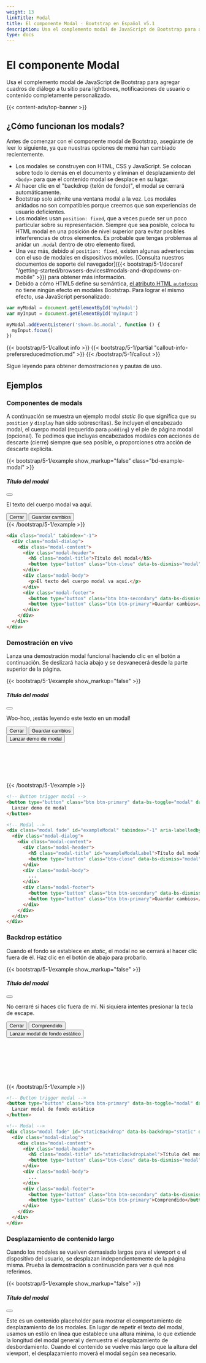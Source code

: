 ```yaml
---
weight: 13
linkTitle: Modal
title: El componente Modal · Bootstrap en Español v5.1
description: Usa el complemento modal de JavaScript de Bootstrap para agregar cuadros de diálogo a tu sitio para lightboxes, notificaciones de usuario o contenido completamente personalizado.
type: docs
---
```


# El componente Modal

Usa el complemento modal de JavaScript de Bootstrap para agregar cuadros de diálogo a tu sitio para lightboxes, notificaciones de usuario o contenido completamente personalizado.

{{< content-ads/top-banner >}}

## ¿Cómo funcionan los modals?

Antes de comenzar con el componente modal de Bootstrap, asegúrate de leer lo siguiente, ya que nuestras opciones de menú han cambiado recientemente.

- Los modales se construyen con HTML, CSS y JavaScript. Se colocan sobre todo lo demás en el documento y eliminan el desplazamiento del `<body>` para que el contenido modal se desplace en su lugar.
- Al hacer clic en el "backdrop (telón de fondo)", el modal se cerrará automáticamente.
- Bootstrap solo admite una ventana modal a la vez. Los modales anidados no son compatibles porque creemos que son experiencias de usuario deficientes.
- Los modales usan `position: fixed`, que a veces puede ser un poco particular sobre su representación. Siempre que sea posible, coloca tu HTML modal en una posición de nivel superior para evitar posibles interferencias de otros elementos. Es probable que tengas problemas al anidar un `.modal` dentro de otro elemento fixed.
- Una vez más, debido al `position: fixed`, existen algunas advertencias con el uso de modales en dispositivos móviles. [Consulta nuestros documentos de soporte del navegador]({{< bootstrap/5-1/docsref "/getting-started/browsers-devices#modals-and-dropdowns-on-mobile" >}}) para obtener más información.
- Debido a cómo HTML5 define su semántica, [el atributo HTML `autofocus`](https://developer.mozilla.org/en-US/docs/Web/HTML/Element/input#attr-autofocus) no tiene ningún efecto en modales Bootstrap. Para lograr el mismo efecto, usa JavaScript personalizado:

```js
var myModal = document.getElementById('myModal')
var myInput = document.getElementById('myInput')

myModal.addEventListener('shown.bs.modal', function () {
  myInput.focus()
})
```

{{< bootstrap/5-1/callout info >}}
{{< bootstrap/5-1/partial "callout-info-prefersreducedmotion.md" >}}
{{< /bootstrap/5-1/callout >}}

Sigue leyendo para obtener demostraciones y pautas de uso.

## Ejemplos

### Componentes de modals

A continuación se muestra un ejemplo modal _static_ (lo que significa que su `position` y `display` han sido sobrescritas). Se incluyen el encabezado modal, el cuerpo modal (requerido para `padding`) y el pie de página modal (opcional). Te pedimos que incluyas encabezados modales con acciones de descarte (cierre) siempre que sea posible, o proporciones otra acción de descarte explícita.

{{< bootstrap/5-1/example show_markup="false" class="bd-example-modal" >}}
  <div class="modal" tabindex="-1">
    <div class="modal-dialog">
      <div class="modal-content">
        <div class="modal-header">
          <h5 class="modal-title">Título del modal</h5>
          <button type="button" class="btn-close" data-bs-dismiss="modal" aria-label="Close"></button>
        </div>
        <div class="modal-body">
          <p>El texto del cuerpo modal va aquí.</p>
        </div>
        <div class="modal-footer">
          <button type="button" class="btn btn-secondary" data-bs-dismiss="modal">Cerrar</button>
          <button type="button" class="btn btn-primary">Guardar cambios</button>
        </div>
      </div>
    </div>
  </div>
{{< /bootstrap/5-1/example >}}

```html
<div class="modal" tabindex="-1">
  <div class="modal-dialog">
    <div class="modal-content">
      <div class="modal-header">
        <h5 class="modal-title">Título del modal</h5>
        <button type="button" class="btn-close" data-bs-dismiss="modal" aria-label="Close"></button>
      </div>
      <div class="modal-body">
        <p>El texto del cuerpo modal va aquí.</p>
      </div>
      <div class="modal-footer">
        <button type="button" class="btn btn-secondary" data-bs-dismiss="modal">Cerrar</button>
        <button type="button" class="btn btn-primary">Guardar cambios</button>
      </div>
    </div>
  </div>
</div>
```

### Demostración en vivo

Lanza una demostración modal funcional haciendo clic en el botón a continuación. Se deslizará hacia abajo y se desvanecerá desde la parte superior de la página.

{{< bootstrap/5-1/example show_markup="false" >}}
  <div class="modal fade" id="exampleModalLive" tabindex="-1" aria-labelledby="exampleModalLiveLabel" aria-hidden="true">
    <div class="modal-dialog">
      <div class="modal-content">
        <div class="modal-header">
          <h5 class="modal-title" id="exampleModalLiveLabel">Título del modal</h5>
          <button type="button" class="btn-close" data-bs-dismiss="modal" aria-label="Close"></button>
        </div>
        <div class="modal-body">
          <p>Woo-hoo, ¡estás leyendo este texto en un modal!</p>
        </div>
        <div class="modal-footer">
          <button type="button" class="btn btn-secondary" data-bs-dismiss="modal">Cerrar</button>
          <button type="button" class="btn btn-primary">Guardar cambios</button>
        </div>
      </div>
    </div>
  </div>

  <button type="button" class="btn btn-primary" data-bs-toggle="modal" data-bs-target="#exampleModalLive">
    Lanzar demo de modal
  </button>
  <br><br><br><br><br><br><br>
{{< /bootstrap/5-1/example >}}

```html
<!-- Button trigger modal -->
<button type="button" class="btn btn-primary" data-bs-toggle="modal" data-bs-target="#exampleModal">
  Lanzar demo de modal
</button>

<!-- Modal -->
<div class="modal fade" id="exampleModal" tabindex="-1" aria-labelledby="exampleModalLabel" aria-hidden="true">
  <div class="modal-dialog">
    <div class="modal-content">
      <div class="modal-header">
        <h5 class="modal-title" id="exampleModalLabel">Título del modal</h5>
        <button type="button" class="btn-close" data-bs-dismiss="modal" aria-label="Close"></button>
      </div>
      <div class="modal-body">
        ...
      </div>
      <div class="modal-footer">
        <button type="button" class="btn btn-secondary" data-bs-dismiss="modal">Cerrar</button>
        <button type="button" class="btn btn-primary">Guardar cambios</button>
      </div>
    </div>
  </div>
</div>
```

### Backdrop estático

Cuando el fondo se establece en *static*, el modal no se cerrará al hacer clic fuera de él. Haz clic en el botón de abajo para probarlo.

{{< bootstrap/5-1/example show_markup="false" >}}
  <div class="modal fade" id="staticBackdropLive" data-bs-backdrop="static" data-bs-keyboard="false" tabindex="-1" aria-labelledby="staticBackdropLiveLabel" aria-hidden="true">
    <div class="modal-dialog">
      <div class="modal-content">
        <div class="modal-header">
          <h5 class="modal-title" id="staticBackdropLiveLabel">Título del modal</h5>
          <button type="button" class="btn-close" data-bs-dismiss="modal" aria-label="Close"></button>
        </div>
        <div class="modal-body">
          <p>No cerraré si haces clic fuera de mí. Ni siquiera intentes presionar la tecla de escape.</p>
        </div>
        <div class="modal-footer">
          <button type="button" class="btn btn-secondary" data-bs-dismiss="modal">Cerrar</button>
          <button type="button" class="btn btn-primary">Comprendido</button>
        </div>
      </div>
    </div>
  </div>

  <button type="button" class="btn btn-primary" data-bs-toggle="modal" data-bs-target="#staticBackdropLive">
    Lanzar modal de fondo estático
  </button>
  <br><br><br><br><br><br><br><br>
{{< /bootstrap/5-1/example >}}

```html
<!-- Button trigger modal -->
<button type="button" class="btn btn-primary" data-bs-toggle="modal" data-bs-target="#staticBackdrop">
  Lanzar modal de fondo estático
</button>

<!-- Modal -->
<div class="modal fade" id="staticBackdrop" data-bs-backdrop="static" data-bs-keyboard="false" tabindex="-1" aria-labelledby="staticBackdropLabel" aria-hidden="true">
  <div class="modal-dialog">
    <div class="modal-content">
      <div class="modal-header">
        <h5 class="modal-title" id="staticBackdropLabel">Título del modal</h5>
        <button type="button" class="btn-close" data-bs-dismiss="modal" aria-label="Close"></button>
      </div>
      <div class="modal-body">
        ...
      </div>
      <div class="modal-footer">
        <button type="button" class="btn btn-secondary" data-bs-dismiss="modal">Cerrar</button>
        <button type="button" class="btn btn-primary">Comprendido</button>
      </div>
    </div>
  </div>
</div>
```

### Desplazamiento de contenido largo

Cuando los modales se vuelven demasiado largos para el viewport o el dispositivo del usuario, se desplazan independientemente de la página misma. Prueba la demostración a continuación para ver a qué nos referimos.

{{< bootstrap/5-1/example show_markup="false" >}}
  <div class="modal fade" id="exampleModalLong" tabindex="-1" aria-labelledby="exampleModalLongTitle" aria-hidden="true">
    <div class="modal-dialog">
      <div class="modal-content">
        <div class="modal-header">
          <h5 class="modal-title" id="exampleModalLongTitle">Título del modal</h5>
          <button type="button" class="btn-close" data-bs-dismiss="modal" aria-label="Close"></button>
        </div>
        <div class="modal-body" style="min-height: 1500px">
          <p>Este es un contenido placeholder para mostrar el comportamiento de desplazamiento de los modales. En lugar de repetir el texto del modal, usamos un estilo en línea que establece una altura mínima, lo que extiende la longitud del modal general y demuestra el desplazamiento de desbordamiento. Cuando el contenido se vuelve más largo que la altura del viewport, el desplazamiento moverá el modal según sea necesario.</p>
        </div>
        <div class="modal-footer">
          <button type="button" class="btn btn-secondary" data-bs-dismiss="modal">Cerrar</button>
          <button type="button" class="btn btn-primary">Guardar cambios</button>
        </div>
      </div>
    </div>
  </div>

  <button type="button" class="btn btn-primary" data-bs-toggle="modal" data-bs-target="#exampleModalLong">
    Lanzar demo de modal
  </button>
  <br><br><br><br><br><br><br><br>
{{< /bootstrap/5-1/example >}}

También puedes crear un modal desplazable que permita desplazar el cuerpo modal agregando `.modal-dialog-scrollable` a `.modal-dialog`.

{{< bootstrap/5-1/example show_markup="false" >}}
  <div class="modal fade" id="exampleModalScrollable" tabindex="-1" aria-labelledby="exampleModalScrollableTitle" aria-hidden="true">
    <div class="modal-dialog modal-dialog-scrollable">
      <div class="modal-content">
        <div class="modal-header">
          <h5 class="modal-title" id="exampleModalScrollableTitle">Título del modal</h5>
          <button type="button" class="btn-close" data-bs-dismiss="modal" aria-label="Close"></button>
        </div>
        <div class="modal-body">
          <p>Este es un contenido placeholder para mostrar el comportamiento de desplazamiento de los modales. Usamos saltos de línea repetidos para demostrar cómo el contenido puede exceder la altura interna mínima, mostrando así el desplazamiento interno. Cuando el contenido se vuelve más largo que la altura máxima predefinida del modal, el contenido se recortará y te podrás desplazar dentro del modal.</p>
          <br><br><br><br><br><br><br><br><br><br><br><br><br><br><br><br><br><br><br><br><br><br><br><br><br><br><br><br><br><br><br><br><br><br><br><br><br><br><br><br>
          <p>Este contenido debería aparecer en la parte inferior después de desplazarte.</p>
        </div>
        <div class="modal-footer">
          <button type="button" class="btn btn-secondary" data-bs-dismiss="modal">Cerrar</button>
          <button type="button" class="btn btn-primary">Guardar cambios</button>
        </div>
      </div>
    </div>
  </div>

  <button type="button" class="btn btn-primary" data-bs-toggle="modal" data-bs-target="#exampleModalScrollable">
    Lanzar demo de modal
  </button>
  <br><br><br><br><br><br><br><br>
{{< /bootstrap/5-1/example >}}

{{< content-ads/middle-banner-1 >}}

```html
<!-- Scrollable modal -->
<div class="modal-dialog modal-dialog-scrollable">
  ...
</div>
```

### Centrado verticalmente

Agrega `.modal-dialog-centered` a `.modal-dialog` para centrar verticalmente el modal.

{{< bootstrap/5-1/example show_markup="false" >}}
  <div class="modal fade" id="exampleModalCenter" tabindex="-1" aria-labelledby="exampleModalCenterTitle" aria-hidden="true">
    <div class="modal-dialog modal-dialog-centered">
      <div class="modal-content">
        <div class="modal-header">
          <h5 class="modal-title" id="exampleModalCenterTitle">Título del modal</h5>
          <button type="button" class="btn-close" data-bs-dismiss="modal" aria-label="Close"></button>
        </div>
        <div class="modal-body">
          <p>Este es un modal centrado verticalmente.</p>
        </div>
        <div class="modal-footer">
          <button type="button" class="btn btn-secondary" data-bs-dismiss="modal">Cerrar</button>
          <button type="button" class="btn btn-primary">Guardar cambios</button>
        </div>
      </div>
    </div>
  </div>

  <div class="modal fade" id="exampleModalCenteredScrollable" tabindex="-1" aria-labelledby="exampleModalCenteredScrollableTitle" aria-hidden="true">
    <div class="modal-dialog modal-dialog-centered modal-dialog-scrollable">
      <div class="modal-content">
        <div class="modal-header">
          <h5 class="modal-title" id="exampleModalCenteredScrollableTitle">Título del modal</h5>
          <button type="button" class="btn-close" data-bs-dismiss="modal" aria-label="Close"></button>
        </div>
        <div class="modal-body">
          <p>Este es un contenido placeholder para mostrar un modal centrado verticalmente. Hemos agregado una copia adicional aquí para mostrar cómo funciona el centrado vertical del modal cuando se combina con modales desplazables. También usamos algunos saltos de línea repetidos para extender rápidamente la altura del contenido, lo que activa el desplazamiento. Cuando el contenido se vuelve más largo que la altura máxima predefinida de modal, el contenido se recortará y se podrá desplazar dentro del modal.</p>
          <br><br><br><br><br><br><br><br><br><br>
          <p>Justo así.</p>
        </div>
        <div class="modal-footer">
          <button type="button" class="btn btn-secondary" data-bs-dismiss="modal">Cerrar</button>
          <button type="button" class="btn btn-primary">Guardar cambios</button>
        </div>
      </div>
    </div>
  </div>

  <button type="button" class="btn btn-primary" data-bs-toggle="modal" data-bs-target="#exampleModalCenter">
    Modal centrado verticalmente
  </button>
  <button type="button" class="btn btn-primary" data-bs-toggle="modal" data-bs-target="#exampleModalCenteredScrollable">
    Modal desplazable centrado verticalmente
  </button>
  <br><br><br><br><br><br><br><br>
{{< /bootstrap/5-1/example >}}

```html
<!-- Modal centrado verticalmente -->
<div class="modal-dialog modal-dialog-centered">
  ...
</div>

<!-- Modal desplazable centrado verticalmente -->
<div class="modal-dialog modal-dialog-centered modal-dialog-scrollable">
  ...
</div>
```

### Tooltips y popovers

[Tooltips]({{< bootstrap/5-1/docsref "/components/tooltips" >}}) y [popovers]({{< bootstrap/5-1/docsref "/components/popovers" >}}) se pueden colocar dentro de los modales según sea necesario. Cuando los modales se cierran, todos los tooltips y popovers también se descartan automáticamente.

{{< bootstrap/5-1/example show_markup="false" >}}
<div class="modal fade" id="exampleModalPopovers" tabindex="-1" aria-labelledby="exampleModalPopoversLabel" aria-hidden="true">
    <div class="modal-dialog">
      <div class="modal-content">
        <div class="modal-header">
          <h5 class="modal-title" id="exampleModalPopoversLabel">Título del modal</h5>
          <button type="button" class="btn-close" data-bs-dismiss="modal" aria-label="Close"></button>
        </div>
        <div class="modal-body">
          <h5>Popover en un modal</h5>
          <p>Este <a href="#" role="button" class="btn btn-secondary popover-test" title="Popover title" data-bs-content="El contenido del cuerpo del  popover se establece en este atributo." data-bs-container="#exampleModalPopovers">botón</a> muestra un popover al hacer clic en él.</p>
          <hr>
          <h5>Tooltips en un modal</h5>
          <p><a href="#" class="tooltip-test" title="Tooltip" data-bs-container="#exampleModalPopovers">Este enlace</a> y <a href="#" class="tooltip-test" title="Tooltip" data-bs-container="#exampleModalPopovers">este enlace</a> tienen tooltips en su estado hover.</p>
        </div>
        <div class="modal-footer">
          <button type="button" class="btn btn-secondary" data-bs-dismiss="modal">Cerrar</button>
          <button type="button" class="btn btn-primary">Guardar cambios</button>
        </div>
      </div>
    </div>
  </div>
  <button type="button" class="btn btn-primary" data-bs-toggle="modal" data-bs-target="#exampleModalPopovers">
    Lanzar demo de modal
  </button>
  <br><br><br><br><br><br><br><br>
  <br><br><br><br><br>
{{< /bootstrap/5-1/example >}}

```html
<div class="modal-body">
  <h5>Popover en un modal</h5>
  <p>Este <a href="#" role="button" class="btn btn-secondary popover-test" title="Popover title" data-bs-content="El contenido del cuerpo del  popover se establece en este atributo." data-bs-container="#exampleModalPopovers">botón</a> muestra un popover al hacer clic en él.</p>
  <hr>
  <h5>Tooltips en un modal</h5>
  <p><a href="#" class="tooltip-test" title="Tooltip" data-bs-container="#exampleModalPopovers">Este enlace</a> y <a href="#" class="tooltip-test" title="Tooltip" data-bs-container="#exampleModalPopovers">este enlace</a> tienen tooltips en su estado hover.</p>
</div>
```

### Uso de la cuadrícula

Utiliza el sistema de cuadrícula Bootstrap dentro de un modal anidando `.container-fluid` dentro de `.modal-body`. Luego, usa las clases normales del sistema de cuadrícula como lo harías en cualquier otro lugar.

{{< bootstrap/5-1/example show_markup="false" >}}
<div class="modal fade" id="gridSystemModal" tabindex="-1" aria-labelledby="gridModalLabel" aria-hidden="true">
  <div class="modal-dialog">
    <div class="modal-content">
      <div class="modal-header">
        <h5 class="modal-title" id="gridModalLabel">Cuadrícula en modals</h5>
        <button type="button" class="btn-close" data-bs-dismiss="modal" aria-label="Close"></button>
      </div>
      <div class="modal-body">
        <div class="container-fluid bd-example-row">
          <div class="row">
            <div class="col-md-4">.col-md-4</div>
            <div class="col-md-4 ms-auto">.col-md-4 .ms-auto</div>
          </div>
          <div class="row">
            <div class="col-md-3 ms-auto">.col-md-3 .ms-auto</div>
            <div class="col-md-2 ms-auto">.col-md-2 .ms-auto</div>
          </div>
          <div class="row">
            <div class="col-md-6 ms-auto">.col-md-6 .ms-auto</div>
          </div>
          <div class="row">
            <div class="col-sm-9">
              Nivel 1: .col-sm-9
              <div class="row">
                <div class="col-8 col-sm-6">
                  Nivel 2: .col-8 .col-sm-6
                </div>
                <div class="col-4 col-sm-6">
                  Nivel 2: .col-4 .col-sm-6
                </div>
              </div>
            </div>
          </div>
        </div>
      </div>
      <div class="modal-footer">
        <button type="button" class="btn btn-secondary" data-bs-dismiss="modal">Cerrar</button>
        <button type="button" class="btn btn-primary">Guardar cambios</button>
      </div>
    </div>
  </div>
</div>
<button type="button" class="btn btn-primary" data-bs-toggle="modal" data-bs-target="#gridSystemModal">
  Lanzar demo de modal
</button>
  <br><br><br><br><br><br><br><br>
  <br><br><br><br><br><br><br><br>
{{< /bootstrap/5-1/example >}}

```html
<div class="modal-body">
  <div class="container-fluid">
    <div class="row">
      <div class="col-md-4">.col-md-4</div>
      <div class="col-md-4 ms-auto">.col-md-4 .ms-auto</div>
    </div>
    <div class="row">
      <div class="col-md-3 ms-auto">.col-md-3 .ms-auto</div>
      <div class="col-md-2 ms-auto">.col-md-2 .ms-auto</div>
    </div>
    <div class="row">
      <div class="col-md-6 ms-auto">.col-md-6 .ms-auto</div>
    </div>
    <div class="row">
      <div class="col-sm-9">
        Nivel 1: .col-sm-9
        <div class="row">
          <div class="col-8 col-sm-6">
            Nivel 2: .col-8 .col-sm-6
          </div>
          <div class="col-4 col-sm-6">
            Nivel 2: .col-4 .col-sm-6
          </div>
        </div>
      </div>
    </div>
  </div>
</div>
```

### Contenido modal variable

¿Tienes un montón de botones que activan el mismo modal con contenidos ligeramente diferentes? Usa `event.relatedTarget` y [atributos HTML `data-bs-*`](https://developer.mozilla.org/en-US/docs/Learn/HTML/Howto/Use_data_attributes) para variar el contenido del modal según en qué botón se hizo clic.

A continuación se muestra una demostración en vivo seguida de un ejemplo de HTML y JavaScript. Para obtener más información, [lee los documentos de eventos modales](#events) para obtener detalles sobre `relatedTarget`.

{{< bootstrap/5-1/example show_markup="false" >}}
<button type="button" class="btn btn-primary" data-bs-toggle="modal" data-bs-target="#exampleModal" data-bs-whatever="@mdo">Abrir modal para @mdo</button>
<button type="button" class="btn btn-primary" data-bs-toggle="modal" data-bs-target="#exampleModal" data-bs-whatever="@fat">Abrir modal para @fat</button>
<button type="button" class="btn btn-primary" data-bs-toggle="modal" data-bs-target="#exampleModal" data-bs-whatever="@getbootstrap">Abrir modal para @getbootstrap</button>

<div class="modal fade" id="exampleModal" tabindex="-1" aria-labelledby="exampleModalLabel" aria-hidden="true">
  <div class="modal-dialog">
    <div class="modal-content">
      <div class="modal-header">
        <h5 class="modal-title" id="exampleModalLabel">Nuevo mensaje</h5>
        <button type="button" class="btn-close" data-bs-dismiss="modal" aria-label="Close"></button>
      </div>
      <div class="modal-body">
        <form>
          <div class="mb-3">
            <label for="recipient-name" class="col-form-label">Destinatario:</label>
            <input type="text" class="form-control" id="recipient-name">
          </div>
          <div class="mb-3">
            <label for="message-text" class="col-form-label">Mensaje:</label>
            <textarea class="form-control" id="message-text"></textarea>
          </div>
        </form>
      </div>
      <div class="modal-footer">
        <button type="button" class="btn btn-secondary" data-bs-dismiss="modal">Cerrar</button>
        <button type="button" class="btn btn-primary">Enviar mensaje</button>
      </div>
    </div>
  </div>
</div>
  <br><br><br><br><br><br><br><br>
  <br><br><br><br><br><br>
{{< /bootstrap/5-1/example >}}

```html
<button type="button" class="btn btn-primary" data-bs-toggle="modal" data-bs-target="#exampleModal" data-bs-whatever="@mdo">Abrir modal para @mdo</button>
<button type="button" class="btn btn-primary" data-bs-toggle="modal" data-bs-target="#exampleModal" data-bs-whatever="@fat">Abrir modal para @fat</button>
<button type="button" class="btn btn-primary" data-bs-toggle="modal" data-bs-target="#exampleModal" data-bs-whatever="@getbootstrap">Abrir modal para @getbootstrap</button>

<div class="modal fade" id="exampleModal" tabindex="-1" aria-labelledby="exampleModalLabel" aria-hidden="true">
  <div class="modal-dialog">
    <div class="modal-content">
      <div class="modal-header">
        <h5 class="modal-title" id="exampleModalLabel">Nuevo mensaje</h5>
        <button type="button" class="btn-close" data-bs-dismiss="modal" aria-label="Close"></button>
      </div>
      <div class="modal-body">
        <form>
          <div class="mb-3">
            <label for="recipient-name" class="col-form-label">Destinatario:</label>
            <input type="text" class="form-control" id="recipient-name">
          </div>
          <div class="mb-3">
            <label for="message-text" class="col-form-label">Mensaje:</label>
            <textarea class="form-control" id="message-text"></textarea>
          </div>
        </form>
      </div>
      <div class="modal-footer">
        <button type="button" class="btn btn-secondary" data-bs-dismiss="modal">Cerrar</button>
        <button type="button" class="btn btn-primary">Enviar mensaje</button>
      </div>
    </div>
  </div>
</div>
```

```js
var exampleModal = document.getElementById('exampleModal')
exampleModal.addEventListener('show.bs.modal', function (event) {
  // Botón que activó el modal
  var button = event.relatedTarget
  // Extraer información de los atributos data-bs-*
  var recipient = button.getAttribute('data-bs-whatever')
  // Si es necesario, puedes iniciar una solicitud AJAX aquí
  // y luego realiza la actualización en una devolución de llamada.
  //
  // Actualizar el contenido del modal.
  var modalTitle = exampleModal.querySelector('.modal-title')
  var modalBodyInput = exampleModal.querySelector('.modal-body input')

  modalTitle.textContent = 'Nuevo mensaje para ' + recipient
  modalBodyInput.value = recipient
})
```

### Alternar entre modals

Alterna entre múltiples modales con una colocación inteligente de los atributos `data-bs-target` y `data-bs-toggle`. Por ejemplo, podrías alternar un modal de restablecimiento de contraseña desde un modal de inicio de sesión ya abierto. **Ten en cuenta que no se pueden abrir múltiples modales al mismo tiempo**; este método simplemente alterna entre dos modales separados.

{{< bootstrap/5-1/example show_markup="false" >}}
<div class="modal fade" id="exampleModalToggle" aria-hidden="true" aria-labelledby="exampleModalToggleLabel" tabindex="-1">
  <div class="modal-dialog modal-dialog-centered">
    <div class="modal-content">
      <div class="modal-header">
        <h5 class="modal-title" id="exampleModalToggleLabel">Modal 1</h5>
        <button type="button" class="btn-close" data-bs-dismiss="modal" aria-label="Close"></button>
      </div>
      <div class="modal-body">
        Muestra un segundo modal y oculta este con el botón de abajo.
      </div>
      <div class="modal-footer">
        <button class="btn btn-primary" data-bs-target="#exampleModalToggle2" data-bs-toggle="modal">Abrir segundo modal</button>
      </div>
    </div>
  </div>
</div>
<div class="modal fade" id="exampleModalToggle2" aria-hidden="true" aria-labelledby="exampleModalToggleLabel2" tabindex="-1">
  <div class="modal-dialog modal-dialog-centered">
    <div class="modal-content">
      <div class="modal-header">
        <h5 class="modal-title" id="exampleModalToggleLabel2">Modal 2</h5>
        <button type="button" class="btn-close" data-bs-dismiss="modal" aria-label="Close"></button>
      </div>
      <div class="modal-body">
        Oculta este modal y muestra el primero con el botón de abajo.
      </div>
      <div class="modal-footer">
        <button class="btn btn-primary" data-bs-target="#exampleModalToggle" data-bs-toggle="modal">Volver al primero</button>
      </div>
    </div>
  </div>
</div>
<a class="btn btn-primary" data-bs-toggle="modal" href="#exampleModalToggle" role="button">Abrir el primer modal</a>
  <br><br><br><br><br><br><br><br>
{{< /bootstrap/5-1/example >}}

```html
<div class="modal fade" id="exampleModalToggle" aria-hidden="true" aria-labelledby="exampleModalToggleLabel" tabindex="-1">
  <div class="modal-dialog modal-dialog-centered">
    <div class="modal-content">
      <div class="modal-header">
        <h5 class="modal-title" id="exampleModalToggleLabel">Modal 1</h5>
        <button type="button" class="btn-close" data-bs-dismiss="modal" aria-label="Close"></button>
      </div>
      <div class="modal-body">
        Muestra un segundo modal y oculta este con el botón de abajo.
      </div>
      <div class="modal-footer">
        <button class="btn btn-primary" data-bs-target="#exampleModalToggle2" data-bs-toggle="modal">Abrir segundo modal</button>
      </div>
    </div>
  </div>
</div>
<div class="modal fade" id="exampleModalToggle2" aria-hidden="true" aria-labelledby="exampleModalToggleLabel2" tabindex="-1">
  <div class="modal-dialog modal-dialog-centered">
    <div class="modal-content">
      <div class="modal-header">
        <h5 class="modal-title" id="exampleModalToggleLabel2">Modal 2</h5>
        <button type="button" class="btn-close" data-bs-dismiss="modal" aria-label="Close"></button>
      </div>
      <div class="modal-body">
        Oculta este modal y muestra el primero con el botón de abajo.
      </div>
      <div class="modal-footer">
        <button class="btn btn-primary" data-bs-target="#exampleModalToggle" data-bs-toggle="modal">Volver al primero</button>
      </div>
    </div>
  </div>
</div>
<a class="btn btn-primary" data-bs-toggle="modal" href="#exampleModalToggle" role="button">Abrir el primer modal</a>
```

### Cambiar la animación

{{< content-ads/middle-banner-2 >}}

La variable `$modal-fade-transform` determina el estado de transformación de `.modal-dialog` antes de la animación de aparición gradual del modal, la variable `$modal-show-transform` determina la transformación de `.modal-dialog` en el final de la animación fade-in del modal.

Si deseas, por ejemplo, una animación de acercamiento, puede establecer `$modal-fade-transform: scale(.8)`.

### Eliminar la animación

Para modales que simplemente aparecen en lugar de aparecer gradualmente, elimina la clase `.fade` de tu marcado modal.

```html
<div class="modal" tabindex="-1" aria-labelledby="..." aria-hidden="true">
  ...
</div>
```

### Alturas dinámicas

Si la altura de un modal cambia mientras está abierto, debes llamar a `myModal.handleUpdate()` para reajustar la posición del modal en caso de que aparezca una barra de desplazamiento.

### Accesibilidad

Asegúrate de agregar `aria-labelledby="..."` a `.modal`, haciendo referencia al título modal. Además, puedes dar una descripción de tu diálogo modal con `aria-describedby` en `.modal`. Ten en cuenta que no necesitas agregar `role="dialog"` ya que ya lo agregamos a través de JavaScript.

### Incrustación de videos de YouTube

Incrustar videos de YouTube en modales requiere JavaScript adicional que no está en Bootstrap para detener automáticamente la reproducción y más. [Lee esta útil publicación de Stack Overflow](https://stackoverflow.com/questions/18622508/bootstrap-3-and-youtube-in-modal) para obtener más información.

## Tamaños opcionales

Los modales tienen tres tamaños opcionales, disponibles a través de clases de modificadores que se colocarán en un `.modal-dialog`. Estos tamaños se activan en ciertos breakpoints para evitar las barras de desplazamiento horizontales en viewports más estrechos.

<table class="table">
  <thead>
    <tr>
      <th>Tamaño</th>
      <th>Clase</th>
      <th>Modal max-width</th>
    </tr>
  </thead>
  <tbody>
    <tr>
      <td>Small</td>
      <td><code>.modal-sm</code></td>
      <td><code>300px</code></td>
    </tr>
    <tr>
      <td>Por defecto</td>
      <td class="text-muted">None</td>
      <td><code>500px</code></td>
    </tr>
    <tr>
      <td>Large</td>
      <td><code>.modal-lg</code></td>
      <td><code>800px</code></td>
    </tr>
    <tr>
      <td>Extra large</td>
      <td><code>.modal-xl</code></td>
      <td><code>1140px</code></td>
    </tr>
  </tbody>
</table>

Nuestro modal predeterminado sin clase modificadora constituye el modal de tamaño "medium".

{{< bootstrap/5-1/example show_markup="false" >}}
<div class="modal fade" id="exampleModalXl" tabindex="-1" aria-labelledby="exampleModalXlLabel" aria-hidden="true">
  <div class="modal-dialog modal-xl">
    <div class="modal-content">
      <div class="modal-header">
        <h5 class="modal-title h4" id="exampleModalXlLabel">Extra large modal</h5>
        <button type="button" class="btn-close" data-bs-dismiss="modal" aria-label="Close"></button>
      </div>
      <div class="modal-body">
        ...
      </div>
    </div>
  </div>
</div>

<div class="modal fade" id="exampleModalLg" tabindex="-1" aria-labelledby="exampleModalLgLabel" aria-hidden="true">
  <div class="modal-dialog modal-lg">
    <div class="modal-content">
      <div class="modal-header">
        <h5 class="modal-title h4" id="exampleModalLgLabel">Large modal</h5>
        <button type="button" class="btn-close" data-bs-dismiss="modal" aria-label="Close"></button>
      </div>
      <div class="modal-body">
        ...
      </div>
    </div>
  </div>
</div>

<div class="modal fade" id="exampleModalSm" tabindex="-1" aria-labelledby="exampleModalSmLabel" aria-hidden="true">
  <div class="modal-dialog modal-sm">
    <div class="modal-content">
      <div class="modal-header">
        <h5 class="modal-title h4" id="exampleModalSmLabel">Small modal</h5>
        <button type="button" class="btn-close" data-bs-dismiss="modal" aria-label="Close"></button>
      </div>
      <div class="modal-body">
        ...
      </div>
    </div>
  </div>
</div>

  <button type="button" class="btn btn-primary" data-bs-toggle="modal" data-bs-target="#exampleModalXl">Extra large modal</button>
  <button type="button" class="btn btn-primary" data-bs-toggle="modal" data-bs-target="#exampleModalLg">Large modal</button>
  <button type="button" class="btn btn-primary" data-bs-toggle="modal" data-bs-target="#exampleModalSm">Small modal</button>
  <br><br><br><br><br>
{{< /bootstrap/5-1/example >}}

```html
<div class="modal-dialog modal-xl">...</div>
<div class="modal-dialog modal-lg">...</div>
<div class="modal-dialog modal-sm">...</div>
```

## Modals de pantalla completa

Otra posible sobrescritura es la opción de mostrar un modal que cubra el viewport del usuario, disponible a través de clases modificadoras que se colocan en un `.modal-dialog`.

<table class="table">
  <thead>
    <tr>
      <th>Clase</th>
      <th>Disponibilidad</th>
    </tr>
  </thead>
  <tbody>
    <tr>
      <td><code>.modal-fullscreen</code></td>
      <td>Siempre</td>
    </tr>
    <tr>
      <td><code>.modal-fullscreen-sm-down</code></td>
      <td>Debajo de <code>576px</code></td>
    </tr>
    <tr>
      <td><code>.modal-fullscreen-md-down</code></td>
      <td>Debajo de <code>768px</code></td>
    </tr>
    <tr>
      <td><code>.modal-fullscreen-lg-down</code></td>
      <td>Debajo de <code>992px</code></td>
    </tr>
    <tr>
      <td><code>.modal-fullscreen-xl-down</code></td>
      <td>Debajo de <code>1200px</code></td>
    </tr>
    <tr>
      <td><code>.modal-fullscreen-xxl-down</code></td>
      <td>Debajo de <code>1400px</code></td>
    </tr>
  </tbody>
</table>

{{< bootstrap/5-1/example show_markup="false" >}}
<div class="modal fade" id="exampleModalFullscreen" tabindex="-1" aria-labelledby="exampleModalFullscreenLabel" aria-hidden="true">
  <div class="modal-dialog modal-fullscreen">
    <div class="modal-content">
      <div class="modal-header">
        <h5 class="modal-title h4" id="exampleModalFullscreenLabel">Full screen modal</h5>
        <button type="button" class="btn-close" data-bs-dismiss="modal" aria-label="Close"></button>
      </div>
      <div class="modal-body">
        ...
      </div>
      <div class="modal-footer">
        <button type="button" class="btn btn-secondary" data-bs-dismiss="modal">Cerrar</button>
      </div>
    </div>
  </div>
</div>

<div class="modal fade" id="exampleModalFullscreenSm" tabindex="-1" aria-labelledby="exampleModalFullscreenSmLabel" aria-hidden="true">
  <div class="modal-dialog modal-fullscreen-sm-down">
    <div class="modal-content">
      <div class="modal-header">
        <h5 class="modal-title h4" id="exampleModalFullscreenSmLabel">Full screen debajo de sm</h5>
        <button type="button" class="btn-close" data-bs-dismiss="modal" aria-label="Close"></button>
      </div>
      <div class="modal-body">
        ...
      </div>
      <div class="modal-footer">
        <button type="button" class="btn btn-secondary" data-bs-dismiss="modal">Cerrar</button>
      </div>
    </div>
  </div>
</div>

<div class="modal fade" id="exampleModalFullscreenMd" tabindex="-1" aria-labelledby="exampleModalFullscreenMdLabel" aria-hidden="true">
  <div class="modal-dialog modal-fullscreen-md-down">
    <div class="modal-content">
      <div class="modal-header">
        <h5 class="modal-title h4" id="exampleModalFullscreenMdLabel">Full screen debajo de md</h5>
        <button type="button" class="btn-close" data-bs-dismiss="modal" aria-label="Close"></button>
      </div>
      <div class="modal-body">
        ...
      </div>
      <div class="modal-footer">
        <button type="button" class="btn btn-secondary" data-bs-dismiss="modal">Cerrar</button>
      </div>
    </div>
  </div>
</div>

<div class="modal fade" id="exampleModalFullscreenLg" tabindex="-1" aria-labelledby="exampleModalFullscreenLgLabel" aria-hidden="true">
  <div class="modal-dialog modal-fullscreen-lg-down">
    <div class="modal-content">
      <div class="modal-header">
        <h5 class="modal-title h4" id="exampleModalFullscreenLgLabel">Full screen debajo de lg</h5>
        <button type="button" class="btn-close" data-bs-dismiss="modal" aria-label="Close"></button>
      </div>
      <div class="modal-body">
        ...
      </div>
      <div class="modal-footer">
        <button type="button" class="btn btn-secondary" data-bs-dismiss="modal">Cerrar</button>
      </div>
    </div>
  </div>
</div>

<div class="modal fade" id="exampleModalFullscreenXl" tabindex="-1" aria-labelledby="exampleModalFullscreenXlLabel" aria-hidden="true">
  <div class="modal-dialog modal-fullscreen-xl-down">
    <div class="modal-content">
      <div class="modal-header">
        <h5 class="modal-title h4" id="exampleModalFullscreenXlLabel">Full screen debajo de xl</h5>
        <button type="button" class="btn-close" data-bs-dismiss="modal" aria-label="Close"></button>
      </div>
      <div class="modal-body">
        ...
      </div>
      <div class="modal-footer">
        <button type="button" class="btn btn-secondary" data-bs-dismiss="modal">Cerrar</button>
      </div>
    </div>
  </div>
</div>

<div class="modal fade" id="exampleModalFullscreenXxl" tabindex="-1" aria-labelledby="exampleModalFullscreenXxlLabel" aria-hidden="true">
  <div class="modal-dialog modal-fullscreen-xxl-down">
    <div class="modal-content">
      <div class="modal-header">
        <h5 class="modal-title h4" id="exampleModalFullscreenXxlLabel">Full screen debajo de xxl</h5>
        <button type="button" class="btn-close" data-bs-dismiss="modal" aria-label="Close"></button>
      </div>
      <div class="modal-body">
        ...
      </div>
      <div class="modal-footer">
        <button type="button" class="btn btn-secondary" data-bs-dismiss="modal">Cerrar</button>
      </div>
    </div>
  </div>
</div>

  <button type="button" class="btn btn-primary" data-bs-toggle="modal" data-bs-target="#exampleModalFullscreen">Full screen</button>
  <button type="button" class="btn btn-primary" data-bs-toggle="modal" data-bs-target="#exampleModalFullscreenSm">Full screen debajo de sm</button>
  <button type="button" class="btn btn-primary" data-bs-toggle="modal" data-bs-target="#exampleModalFullscreenMd">Full screen debajo de md</button>
  <button type="button" class="btn btn-primary" data-bs-toggle="modal" data-bs-target="#exampleModalFullscreenLg">Full screen debajo de lg</button>
  <button type="button" class="btn btn-primary" data-bs-toggle="modal" data-bs-target="#exampleModalFullscreenXl">Full screen debajo de xl</button>
  <button type="button" class="btn btn-primary" data-bs-toggle="modal" data-bs-target="#exampleModalFullscreenXxl">Full screen debajo de xxl</button>
  <br><br><br><br><br><br><br><br>
{{< /bootstrap/5-1/example >}}

```html
<!-- Full screen modal -->
<div class="modal-dialog modal-fullscreen-sm-down">
  ...
</div>
```

## Sass

### Variables

{{< content-ads/middle-banner-3 >}}

{{< bootstrap/5-1/scss-docs name="modal-variables" file="scss/_variables.scss" >}}

### Loop

[Los modales de pantalla completa responsive](#fullscreen-modal) se generan a través del mapa `$breakpoints` y un bucle en `scss/_modal.scss`.

{{< bootstrap/5-1/scss-docs name="modal-fullscreen-loop" file="scss/_modal.scss" >}}

## Uso

El complemento modal alterna su contenido oculto a pedido, a través de atributos de datos o JavaScript. También sobrescribe el comportamiento **hover** predeterminado y genera un `.modal-backdrop` para proporcionar un área de clic para descartar los modales mostrados al hacer clic fuera del modal.

### A través de atributos de datos

#### Toggle

Activa un modal sin escribir JavaScript. Establece `data-bs-toggle="modal"` en un elemento controlador, como un botón, junto con `data-bs-target="#foo"` o `href="#foo"` para apuntar a un modal específico para alternar.

```html
<button type="button" data-bs-toggle="modal" data-bs-target="#myModal">Lanzar modal</button>
```

#### Descartar (cerrar)

{{% bootstrap/5-1/js-dismiss "modal" %}}

{{< bootstrap/5-1/callout warning >}}
Si bien se admiten ambas formas de descartar un modal, ten en cuenta que descartar un modal desde fuera no coincide con [el patrón de diseño de diálogo modal WAI-ARIA](https://www.w3.org/TR/wai-aria-practices-1.1/#dialog_modal). Haz esto bajo tu propio riesgo.
{{< /bootstrap/5-1/callout >}}

### A través de JavaScript

Crea un modal con una sola línea de JavaScript:

```js
var myModal = new bootstrap.Modal(document.getElementById('myModal'), options)
```

### Opciones

Las opciones se pueden pasar a través de atributos de datos o JavaScript. Para los atributos de datos, agrega el nombre de la opción a `data-bs-`, como en `data-bs-backdrop=""`.

<table class="table">
  <thead>
    <tr>
      <th style="width: 100px;">Nombre</th>
      <th style="width: 50px;">Tipo</th>
      <th style="width: 50px;">Por defecto</th>
      <th>Descripción</th>
    </tr>
  </thead>
  <tbody>
    <tr>
      <td><code>backdrop</code></td>
      <td>boolean o el string <code>'static'</code></td>
      <td><code>true</code></td>
      <td>Incluye un telón de fondo modal. Alternativamente, especifica <code>static</code> para un fondo que no cierre el modal al hacer clic.</td>
    </tr>
    <tr>
      <td><code>keyboard</code></td>
      <td>boolean</td>
      <td><code>true</code></td>
      <td>Cierra el modal cuando se presiona la tecla escape</td>
    </tr>
    <tr>
      <td><code>focus</code></td>
      <td>boolean</td>
      <td><code>true</code></td>
      <td>Pone el foco en el modal cuando se inicializa.</td>
    </tr>
  </tbody>
</table>

### Métodos

{{< bootstrap/5-1/callout danger >}}
{{< bootstrap/5-1/partial "callout-danger-async-methods.md" >}}
{{< /bootstrap/5-1/callout >}}

#### Opciones de entrada

Activa tu contenido como modal. Acepta un `object` de opciones opcionales.

```js
var myModal = new bootstrap.Modal(document.getElementById('myModal'), {
  keyboard: false
})
```

{{< content-ads/middle-banner-4 >}}

#### toggle

Cambia manualmente un modal. **Regresa al punto de la llamada antes de que el modal se haya mostrado u ocultado** (es decir, antes de que ocurra el evento `shown.bs.modal` o `hidden.bs.modal`).

```js
myModal.toggle()
```

#### show

Abre manualmente un modal. **Regresa al punto de la llamada antes de que se haya mostrado realmente el modal** (es decir, antes de que ocurra el evento `shown.bs.modal`).

```js
myModal.show()
```

Además, puedes pasar un elemento DOM como un argumento que se puede recibir en los eventos modales (como la propiedad `relatedTarget`).

```js
var modalToggle = document.getElementById('toggleMyModal') // relatedTarget
myModal.show(modalToggle)
```

#### hide

Oculta manualmente un modal. **Regresa al punto de la llamada antes de que se haya ocultado realmente el modal** (es decir, antes de que ocurra el evento `hidden.bs.modal`).

```js
myModal.hide()
```

#### handleUpdate

Reajusta manualmente la posición del modal si la altura de un modal cambia mientras está abierto (es decir, en caso de que aparezca una barra de desplazamiento).

```js
myModal.handleUpdate()
```

#### dispose

Destruye el modal de un elemento. (Elimina los datos almacenados en el elemento DOM)

```js
myModal.dispose()
```

#### getInstance

Método *estático* que te permite obtener la instancia modal asociada con un elemento DOM

```js
var myModalEl = document.getElementById('myModal')
var modal = bootstrap.Modal.getInstance(myModalEl) // Returns a Bootstrap modal instance
```

#### getOrCreateInstance

Método *estático* que te permite obtener la instancia modal asociada con un elemento DOM, o crear una nueva en caso de que no se haya inicializado

```js
var myModalEl = document.querySelector('#myModal')
var modal = bootstrap.Modal.getOrCreateInstance(myModalEl) // Returns a Bootstrap modal instance
```

### Eventos

{{< content-ads/middle-banner-5 >}}

La clase modal de Bootstrap expone algunos eventos para conectarse a la funcionalidad modal. Todos los eventos modales se activan en el propio modal (es decir, en `<div class="modal">`).

<table class="table">
  <thead>
    <tr>
      <th style="width: 150px;">Tipo de evento</th>
      <th>Descripción</th>
    </tr>
  </thead>
  <tbody>
    <tr>
      <td><code>show.bs.modal</code></td>
      <td>Este evento se activa inmediatamente cuando se llama al método de instancia <code>show</code>. Si es causado por un clic, el elemento en el que se hizo clic estará disponible como la propiedad <code>relatedTarget</code> del evento.</td>
    </tr>
    <tr>
      <td><code>shown.bs.modal</code></td>
      <td>Este evento se activa cuando el modal se ha hecho visible para el usuario (esperará a que se completen las transiciones de CSS). Si es causado por un clic, el elemento en el que se hizo clic estará disponible como la propiedad <code>relatedTarget</code> del evento.</td>
    </tr>
    <tr>
      <td><code>hide.bs.modal</code></td>
      <td>Este evento se activa inmediatamente cuando se llama al método de instancia <code>hide</code>.</td>
    </tr>
    <tr>
      <td><code>hidden.bs.modal</code></td>
      <td>Este evento se activa cuando el modal ha terminado de ocultarse para el usuario (esperará a que se completen las transiciones de CSS).</td>
    </tr>
    <tr>
      <td><code>hidePrevented.bs.modal</code></td>
      <td>Este evento se activa cuando se muestra el modal, su fondo es <code>static</code> y se hace clic fuera del modal o se presiona la tecla escape con la opción de teclado o <code>data-bs-keyboard</code> establecido en <code>false</code>.</td>
    </tr>
  </tbody>
</table>

```js
var myModalEl = document.getElementById('myModal')
myModalEl.addEventListener('hidden.bs.modal', function (event) {
  // hacer algo...
})
```

{{< content-ads/bottom-banner >}}
